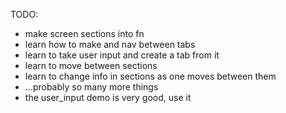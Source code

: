 TODO:
- make screen sections into fn
- learn how to make and nav between tabs
- learn to take user input and create a tab from it
- learn to move between sections
- learn to change info in sections as one moves between them
- ...probably so many more things
- the user_input demo is very good, use it
